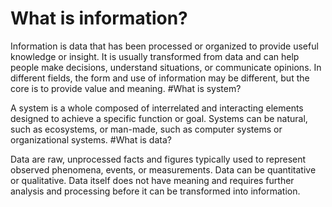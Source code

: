 # What is information?


Information is data that has been processed or organized to provide useful knowledge or insight. It is usually transformed from data and can help people make decisions, understand situations, or communicate opinions. In different fields,
the form and use of information may be different, but the core is to provide value and meaning.
#What is system?


A system is a whole composed of interrelated and interacting elements designed to achieve a specific function or goal. Systems can be natural, such as ecosystems, or man-made, such as computer systems or organizational systems.
#What is data?


Data are raw, unprocessed facts and figures typically used to represent observed phenomena, events, or measurements. Data can be quantitative or qualitative. Data itself does not have meaning and
requires further analysis and processing before it can be transformed into information.
